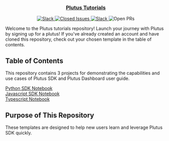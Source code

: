 <p align="center">
  <a href="https://astronomer.io">
    <h3 align="center">Plutus Tutorials</h3>
  </a>
</p>

<p align="center">
  <a href="https://your-slack-link-here">
    <img src="https://img.shields.io/badge/slack-join%20chat-blueviolet?logo=slack" alt="Slack" />
  </a>
  <a href="https://your-slack-link-here">
    <img src="https://img.shields.io/github/issues-closed-raw/Native-Spirit-Technologies/tutorials?label=Closed+Issues" alt="Closed Issues" />
  </a>
  <a href="https://your-slack-link-here">
    <img src="https://img.shields.io/badge/slack-join%20chat-blueviolet?logo=slack" alt="Slack" />
  </a>
  <a>
    <img src="https://img.shields.io/github/issues-pr-raw/Native-Spirit-Technologies/tutorials?label=Open+PRs" alt="Open PRs" />
  </a>
</p>

Welcome to the Plutus tutorials repository! Launch your journey with Plutus by signing up for a plutus! If you've already created an account and have cloned this repository, check out your chosen template in the table of contents.

## Table of Contents

This repository contains 3 projects for demonstrating the capabilities and use cases of Plutus SDK and Plutus Dashboard user guide.

[Python SDK Notebook](python-sdk.ipynb)  
[Javascript SDK Notebook](javascript-sdk.ipynb)  
[Typescript Notebook](typescript-sdk.ipynb)

## Purpose of This Repository
These templates are designed to help new users learn and leverage Plutus SDK quickly.

